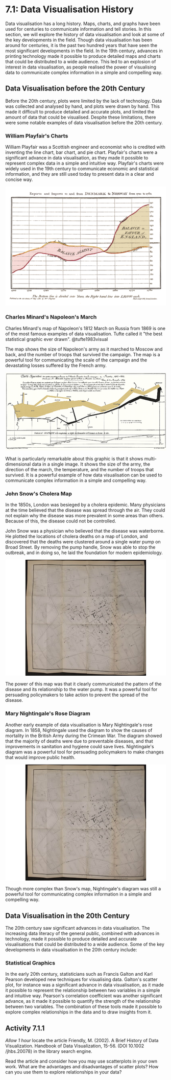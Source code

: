 # 7.1: Data Visualisation History

Data visualisation has a long history. Maps, charts, and graphs have been used
for centuries to communicate information and tell stories. In this section, we
will explore the history of data visualisation and look at some of the key
developments in the field. Though data visualisation has been around for
centuries, it is the past two hundred years that have seen the most significant
developments in the field. In the 19th century, advances in printing technology
made it possible to produce detailed maps and charts that could be distributed
to a wide audience. This led to an explosion of interest in data visualisation,
as people realised the power of visualising data to communicate complex
information in a simple and compelling way.

## Data Visualisation before the 20th Century

Before the 20th century, plots were limited by the lack of technology. Data was collected and analysed by hand, and plots were drawn by hand. This made it difficult to produce detailed and accurate plots, and limited the amount of data that could be visualised. Despite these limitations, there were some notable examples of data visualisation before the 20th century.

### William Playfair's Charts

William Playfair was a Scottish engineer and economist who is credited with
inventing the line chart, bar chart, and pie chart. Playfair's charts were a
significant advance in data visualisation, as they made it possible to represent
complex data in a simple and intuitive way. Playfair's charts were widely used
in the 19th century to communicate economic and statistical information, and
they are still used today to present data in a clear and concise way.

![William Playfair's trade balance between England and Denmark / Norway](Assets/7.1/image-1.png)

### Charles Minard's Napoleon's March

Charles Minard's map of Napoleon's 1812 March on Russia from 1869 is one of the
most famous examples of data visualisation. Tufte called it "the best
statistical graphic ever drawn". @tufte1983visual

The map shows the size of Napoleon's army as it marched to Moscow and back, and
the number of troops that survived the campaign. The map is a powerful tool for
communicating the scale of the campaign and the devastating losses suffered by
the French army.

![Charles Minard's Napoleon's March](Assets/7.1/image-2.png)

What is particularly remarkable about this graphic is that it shows
multi-dimensional data in a single image. It shows the size of the army, the
direction of the march, the temperature, and the number of troops that survived.
It is a powerful example of how data visualisation can be used to communicate
complex information in a simple and compelling way.

### John Snow's Cholera Map

In the 1850s, London was besieged by a cholera epidemic. Many physicians at the
time believed that the disease was spread through the air. They could not
explain why the disease was more prevalent in some areas than others. Because of
this, the disease could not be controlled.

John Snow was a physician who believed that the disease was waterborne. He
plotted the locations of cholera deaths on a map of London, and discovered that
the deaths were clustered around a single water pump on Broad Street. By
removing the pump handle, Snow was able to stop the outbreak, and in doing so,
he laid the foundation for modern epidemiology.

![John Snow's Cholera Map](Assets/7.1/image.png)

The power of this map was that it clearly communicated the pattern of the
disease and its relationship to the water pump. It was a powerful tool for
persuading policymakers to take action to prevent the spread of the disease.

### Mary Nightingale's Rose Diagram

Another early example of data visualisation is Mary Nightingale's rose diagram.
In 1858, Nightingale used the diagram to show the causes of mortality in the
British Army during the Crimean War. The diagram showed that the majority of
deaths were due to preventable diseases, and that improvements in sanitation and
hygiene could save lives. Nightingale's diagram was a powerful tool for
persuading policymakers to make changes that would improve public health.

![Mary Nightingale's Rose Diagram](Assets/7.1/image.png)

Though more complex than Snow's map, Nightingale's diagram was still a powerful
tool for communicating complex information in a simple and compelling way.

## Data Visualisation in the 20th Century

The 20th century saw significant advances in data visualisation. The increasing data literacy of the general public, combined with advances in technology, made it possible to produce detailed and accurate visualisations that could be distributed to a wide audience. Some of the key developments in data visualisation in the 20th century include:

### Statistical Graphics

In the early 20th century, statisticians such as Francis Galton and Karl Pearson
developed new techniques for visualising data. Galton's scatter plot, for instance was a significant advance in data visualisation, as it made it possible to represent the relationship between two variables in a simple and intuitive way. Pearson's correlation coefficient was another significant advance, as it made it possible to quantify the strength of the relationship between two variables.  The combination of these tools made it possible to explore complex relationships in the data and to draw insights from it.

## Activity 7.1.1

_Allow 1 hour_
locate the article Friendly, M. (2002). A Brief History of Data Visualization. Handbook of Data Visualization, 15-56. (DOI 10.1002 /jhbs.20078) in the library search engine. 
<!--[also available here](https://datavis.ca/papers/friendly-scat.pdf).-->  Read the article and consider how you may use scatterplots in your own work. What are the advantages and disadvantages of scatter plots? How can you use them to explore relationships in your data?

